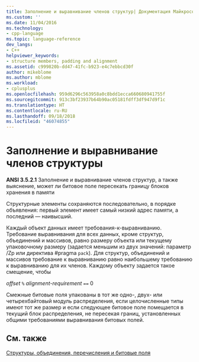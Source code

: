 ```yaml
---
title: Заполнение и выравнивание членов структур| Документация Майкрософт
ms.custom: ''
ms.date: 11/04/2016
ms.technology:
- cpp-language
ms.topic: language-reference
dev_langs:
- C++
helpviewer_keywords:
- structure members, padding and alignment
ms.assetid: c999820b-dd47-41fc-b923-e4c7ebbcd30f
author: mikeblome
ms.author: mblome
ms.workload:
- cplusplus
ms.openlocfilehash: 959d6296c563958a0c8bdd1ecca660680941755f
ms.sourcegitcommit: 913c3bf23937b64b90ac05181fdff3df947d9f1c
ms.translationtype: HT
ms.contentlocale: ru-RU
ms.lasthandoff: 09/18/2018
ms.locfileid: "46074855"
---
```

# <a name="padding-and-alignment-of-structure-members"></a>Заполнение и выравнивание членов структуры

**ANSI 3.5.2.1** Заполнение и выравнивание членов структур, а также выяснение, может ли битовое поле пересекать границу блоков хранения в памяти

Структурные элементы сохраняются последовательно, в порядке объявления: первый элемент имеет самый низкий адрес памяти, а последний — наивысший.

Каждый объект данных имеет требования-к-выравниванию. Требование выравнивания для всех данных, кроме структур, объединений и массивов, равно размеру объекта или текущему упаковочному размеру (задается меньшим из двух значений: параметр /Zp или директива #pragma `pack`). Для структур, объединений и массивов требование к выравниванию равно наибольшему требованию к выравниванию для их членов. Каждому объекту задается такое смещение, чтобы

*offset*  `%` *alignment-requirement* `==` 0

Смежные битовые поля упакованы в тот же одно-, двух- или четырехбайтовый модуль распределения, если целочисленные типы имеют тот же размер и если следующее битовое поле помещается в текущий блок распределения, не пересекая границ, установленных общими требованиями выравнивания битовых полей.

## <a name="see-also"></a>См. также

[Структуры, объединения, перечисления и битовые поля](../c-language/structures-unions-enumerations-and-bit-fields.md)